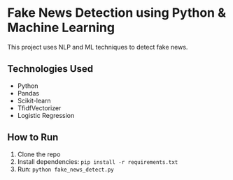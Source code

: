 
# Fake News Detection using Python & Machine Learning

This project uses NLP and ML techniques to detect fake news.

## Technologies Used
- Python
- Pandas
- Scikit-learn
- TfidfVectorizer
- Logistic Regression

## How to Run

1. Clone the repo
2. Install dependencies: `pip install -r requirements.txt`
3. Run: `python fake_news_detect.py`
